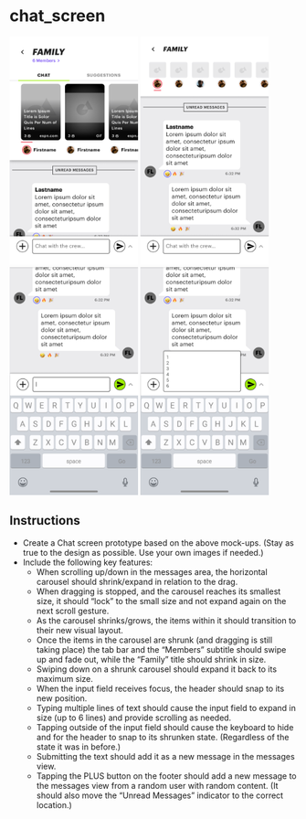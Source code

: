 # chat_screen

<img src="https://raw.githubusercontent.com/TesteurManiak/bstevr_assessment/main/chat_screen/screenshots/1.png" height="400"/>
<img src="https://raw.githubusercontent.com/TesteurManiak/bstevr_assessment/main/chat_screen/screenshots/2.png" height="400"/>
<img src="https://raw.githubusercontent.com/TesteurManiak/bstevr_assessment/main/chat_screen/screenshots/3.png" height="400"/>
<img src="https://raw.githubusercontent.com/TesteurManiak/bstevr_assessment/main/chat_screen/screenshots/4.png" height="400"/>

## Instructions

* Create a Chat screen prototype based on the above mock-ups. (Stay as true to the design as possible. Use your own images if needed.)
* Include the following key features:
    - When scrolling up/down in the messages area, the horizontal carousel should shrink/expand in relation to the drag.
    - When dragging is stopped, and the carousel reaches its smallest size, it should “lock” to the small size and not expand again on the next scroll gesture.
    - As the carousel shrinks/grows, the items within it should transition to their new visual layout.
    - Once the items in the carousel are shrunk (and dragging is still taking place) the tab bar and the “Members” subtitle should swipe up and fade out, while the “Family” title should shrink in size.
    - Swiping down on a shrunk carousel should expand it back to its maximum size.
    - When the input field receives focus, the header should snap to its new position.
    - Typing multiple lines of text should cause the input field to expand in size (up to 6 lines) and provide scrolling as needed.
    - Tapping outside of the input field should cause the keyboard to hide and for the header to snap to its shrunken state. (Regardless of the state it was in before.)
    - Submitting the text should add it as a new message in the messages view.
    - Tapping the PLUS button on the footer should add a new message to the messages view from a random user with random content. (It should also move the “Unread Messages” indicator to the correct location.)
